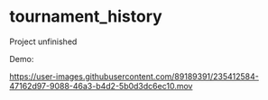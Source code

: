 # tournament_history
Project unfinished

Demo:

https://user-images.githubusercontent.com/89189391/235412584-47162d97-9088-46a3-b4d2-5b0d3dc6ec10.mov

